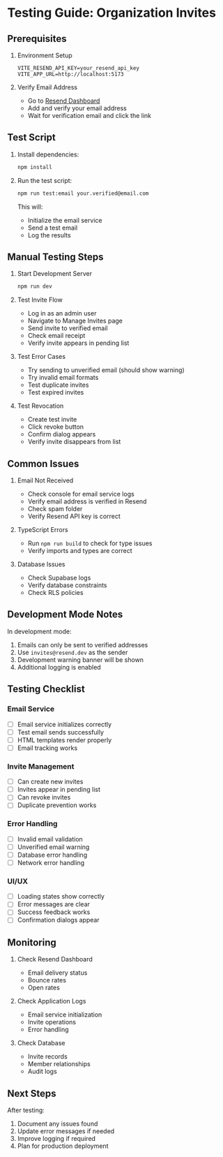 # Testing Guide: Organization Invites

## Prerequisites

1. Environment Setup
   ```env
   VITE_RESEND_API_KEY=your_resend_api_key
   VITE_APP_URL=http://localhost:5173
   ```

2. Verify Email Address
   - Go to [Resend Dashboard](https://resend.com/dashboard)
   - Add and verify your email address
   - Wait for verification email and click the link

## Test Script

1. Install dependencies:
   ```bash
   npm install
   ```

2. Run the test script:
   ```bash
   npm run test:email your.verified@email.com
   ```

   This will:
   - Initialize the email service
   - Send a test email
   - Log the results

## Manual Testing Steps

1. Start Development Server
   ```bash
   npm run dev
   ```

2. Test Invite Flow
   - Log in as an admin user
   - Navigate to Manage Invites page
   - Send invite to verified email
   - Check email receipt
   - Verify invite appears in pending list

3. Test Error Cases
   - Try sending to unverified email (should show warning)
   - Try invalid email formats
   - Test duplicate invites
   - Test expired invites

4. Test Revocation
   - Create test invite
   - Click revoke button
   - Confirm dialog appears
   - Verify invite disappears from list

## Common Issues

1. Email Not Received
   - Check console for email service logs
   - Verify email address is verified in Resend
   - Check spam folder
   - Verify Resend API key is correct

2. TypeScript Errors
   - Run `npm run build` to check for type issues
   - Verify imports and types are correct

3. Database Issues
   - Check Supabase logs
   - Verify database constraints
   - Check RLS policies

## Development Mode Notes

In development mode:
1. Emails can only be sent to verified addresses
2. Use `invites@resend.dev` as the sender
3. Development warning banner will be shown
4. Additional logging is enabled

## Testing Checklist

### Email Service
- [ ] Email service initializes correctly
- [ ] Test email sends successfully
- [ ] HTML templates render properly
- [ ] Email tracking works

### Invite Management
- [ ] Can create new invites
- [ ] Invites appear in pending list
- [ ] Can revoke invites
- [ ] Duplicate prevention works

### Error Handling
- [ ] Invalid email validation
- [ ] Unverified email warning
- [ ] Database error handling
- [ ] Network error handling

### UI/UX
- [ ] Loading states show correctly
- [ ] Error messages are clear
- [ ] Success feedback works
- [ ] Confirmation dialogs appear

## Monitoring

1. Check Resend Dashboard
   - Email delivery status
   - Bounce rates
   - Open rates

2. Check Application Logs
   - Email service initialization
   - Invite operations
   - Error handling

3. Check Database
   - Invite records
   - Member relationships
   - Audit logs

## Next Steps

After testing:
1. Document any issues found
2. Update error messages if needed
3. Improve logging if required
4. Plan for production deployment